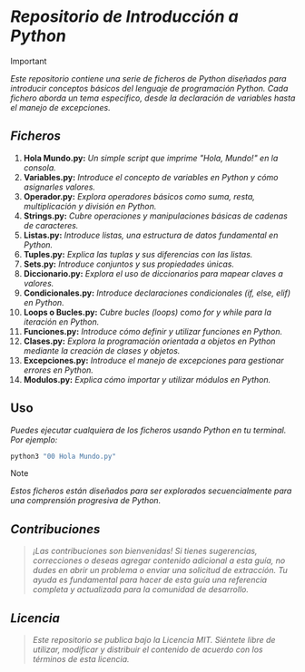 <!-- Autor: Daniel Benjamin Perez Morales -->
<!-- GitHub: https://github.com/DanielBenjaminPerezMoralesDev13 -->
<!-- GitLab: https://gitlab.com/DanielBenjaminPerezMoralesDev13 -->
<!-- Correo electrónico: danielperezdev@proton.me -->
# **_Repositorio de Introducción a Python_**

> [!IMPORTANT]
> _Este repositorio contiene una serie de ficheros de Python diseñados para introducir conceptos básicos del lenguaje de programación Python. Cada fichero aborda un tema específico, desde la declaración de variables hasta el manejo de excepciones._

## _**Ficheros**_

1. **Hola Mundo.py:** _Un simple script que imprime "Hola, Mundo!" en la consola._
2. **Variables.py:** _Introduce el concepto de variables en Python y cómo asignarles valores._
3. **Operador.py:** _Explora operadores básicos como suma, resta, multiplicación y división en Python._
4. **Strings.py:** _Cubre operaciones y manipulaciones básicas de cadenas de caracteres._
5. **Listas.py:** _Introduce listas, una estructura de datos fundamental en Python._
6. **Tuples.py:** _Explica las tuplas y sus diferencias con las listas._
7. **Sets.py:** _Introduce conjuntos y sus propiedades únicas._
8. **Diccionario.py:** _Explora el uso de diccionarios para mapear claves a valores._
9. **Condicionales.py:** _Introduce declaraciones condicionales (if, else, elif) en Python._
10. **Loops o Bucles.py:** _Cubre bucles (loops) como for y while para la iteración en Python._
11. **Funciones.py:** _Introduce cómo definir y utilizar funciones en Python._
12. **Clases.py:** _Explora la programación orientada a objetos en Python mediante la creación de clases y objetos._
13. **Excepciones.py:** _Introduce el manejo de excepciones para gestionar errores en Python._
14. **Modulos.py:** _Explica cómo importar y utilizar módulos en Python._

## **Uso**

_Puedes ejecutar cualquiera de los ficheros usando Python en tu terminal. Por ejemplo:_

```bash
python3 "00 Hola Mundo.py"
```

> [!NOTE]
> _Estos ficheros están diseñados para ser explorados secuencialmente para una comprensión progresiva de Python._

## _**Contribuciones**_

> _¡Las contribuciones son bienvenidas! Si tienes sugerencias, correcciones o deseas agregar contenido adicional a esta guía, no dudes en abrir un problema o enviar una solicitud de extracción. Tu ayuda es fundamental para hacer de esta guía una referencia completa y actualizada para la comunidad de desarrollo._

## _**Licencia**_

> _Este repositorio se publica bajo la Licencia MIT. Siéntete libre de utilizar, modificar y distribuir el contenido de acuerdo con los términos de esta licencia._
